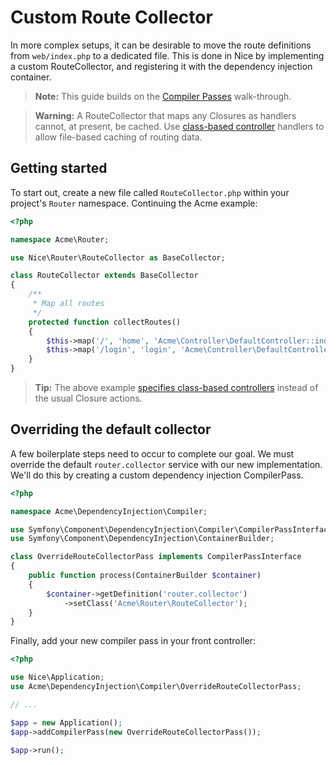 Custom Route Collector
======================

In more complex setups, it can be desirable to move the route definitions from `web/index.php` to a 
dedicated file. This is done in Nice by implementing a custom RouteCollector, and registering it with
the dependency injection container.

> **Note:** This guide builds on the [Compiler Passes](compiler-passes.md) walk-through.


> **Warning:** A RouteCollector that maps any Closures as handlers cannot, at present, be cached.
  Use [class-based controller](../getting-started/routing.md#using-classes-as-controllers) handlers to
  allow file-based caching of routing data.

Getting started
---------------

To start out, create a new file called `RouteCollector.php` within your project's `Router` namespace. Continuing
the Acme example:

```php
<?php

namespace Acme\Router;

use Nice\Router\RouteCollector as BaseCollector;

class RouteCollector extends BaseCollector
{
    /**
     * Map all routes
     */
    protected function collectRoutes()
    {
        $this->map('/', 'home', 'Acme\Controller\DefaultController::indexAction');
        $this->map('/login', 'login', 'Acme\Controller\DefaultController::loginAction');
    }
}
```

>   **Tip:** The above example
    [specifies class-based controllers](../getting-started/routing.md#using-classes-as-controllers)
    instead of the usual Closure actions.


Overriding the default collector
--------------------------------

A few boilerplate steps need to occur to complete our goal. We must override
the default `router.collector` service with our new implementation. We'll do this by creating a
custom dependency injection CompilerPass.

```php
<?php

namespace Acme\DependencyInjection\Compiler;

use Symfony\Component\DependencyInjection\Compiler\CompilerPassInterface;
use Symfony\Component\DependencyInjection\ContainerBuilder;

class OverrideRouteCollectorPass implements CompilerPassInterface
{
    public function process(ContainerBuilder $container)
    {
        $container->getDefinition('router.collector')
            ->setClass('Acme\Router\RouteCollector');
    }
}
```

Finally, add your new compiler pass in your front controller:

```php
<?php

use Nice\Application;
use Acme\DependencyInjection\Compiler\OverrideRouteCollectorPass;

// ...

$app = new Application();
$app->addCompilerPass(new OverrideRouteCollectorPass());

$app->run();
```

